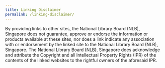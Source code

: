 ```yaml
---
title: Linking Disclaimer
permalink: /linking-disclaimer/
---
```

By providing links to other sites, the National Library Board (NLB), Singapore does not guarantee, approve or endorse the information or products available at these sites, nor does a link indicate any association with or endorsement by the linked site to the National Library Board (NLB), Singapore. The National Library Board (NLB), Singapore does acknowledge and attribute the Copyright and all Intellectual Property Rights (IPR) of the contents of the linked websites to the rightful owners of the aforesaid IPR.